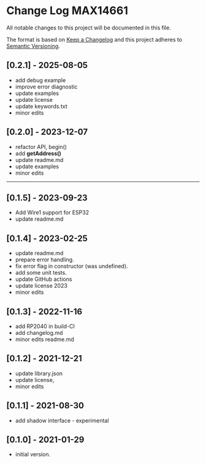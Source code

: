 # Change Log MAX14661

All notable changes to this project will be documented in this file.

The format is based on [Keep a Changelog](http://keepachangelog.com/)
and this project adheres to [Semantic Versioning](http://semver.org/).


## [0.2.1] - 2025-08-05
- add debug example
- improve error diagnostic
- update examples
- update license
- update keywords.txt
- minor edits

## [0.2.0] - 2023-12-07
- refactor API, begin()
- add **getAddress()**
- update readme.md
- update examples
- minor edits

----

## [0.1.5] - 2023-09-23
- Add Wire1 support for ESP32
- update readme.md

## [0.1.4] - 2023-02-25
- update readme.md
- prepare error handling.
- fix error flag in constructor (was undefined).
- add some unit tests.
- update GitHub actions
- update license 2023
- minor edits

## [0.1.3] - 2022-11-16
- add RP2040 in build-CI
- add changelog.md
- minor edits readme.md

## [0.1.2] - 2021-12-21
- update library.json
- update license,
- minor edits

## [0.1.1] - 2021-08-30
- add shadow interface - experimental

## [0.1.0] - 2021-01-29
- initial version.
